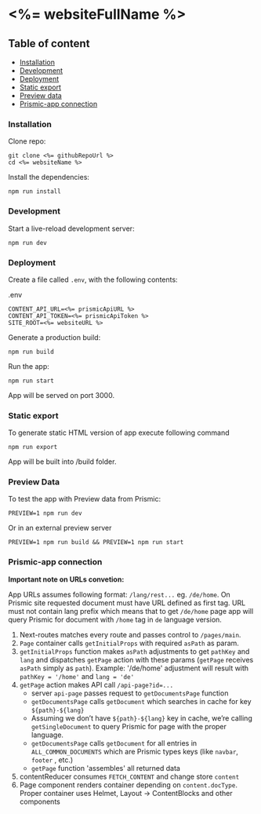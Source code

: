 # <%= websiteFullName %>


## Table of content

- [Installation](#installation)
- [Development](#development)
- [Deployment](#deployment)
- [Static export](#static-export)
- [Preview data](#preview-data)
- [Prismic-app connection](#prismic-app-connection)


<a id="installation"></a>
### Installation


Clone repo:

```
git clone <%= githubRepoUrl %>
cd <%= websiteName %>
```

Install the dependencies:

```
npm run install
```
<a id="development"></a>
### Development

Start a live-reload development server:

```
npm run dev
```
<a id="deployment"></a>
### Deployment

Create a file called `.env`, with the following contents:

.env

```
CONTENT_API_URL=<%= prismicApiURL %>
CONTENT_API_TOKEN=<%= prismicApiToken %>
SITE_ROOT=<%= websiteURL %>
```

Generate a production build:

```
npm run build
```

Run the app:

```
npm run start
```

App will be served on port 3000.

<a id="static-export"></a>
### Static export

To generate static HTML version of app execute following command

```
npm run export
```

App will be built into /build folder.




<a id="preview-data"></a>
### Preview Data
To test the app with Preview data from Prismic:

```
PREVIEW=1 npm run dev
```

Or in an external preview server 

```
PREVIEW=1 npm run build && PREVIEW=1 npm run start
```


<a id="prismic-app-connection"></a>
### Prismic-app connection

__Important note on URLs convetion:__ 

App URLs assumes following format: `/lang/rest...` eg. `/de/home`. On Prismic 
site requested document must have URL defined as first tag. URL must not 
contain lang prefix which means that to get `/de/home` page app will query 
Prismic for document with `/home` tag in `de` language version.

1. Next-routes matches every route and passes control to `/pages/main`.
2. `Page` container calls `getInitialProps` with required `asPath` as param.
3. `getInitialProps` function makes `asPath` adjustments to get `pathKey` and `lang` and dispatches `getPage` action with these params (`getPage` receives `asPath` simply as `path`). Example: '/de/home' adjustment will result with `pathKey = '/home'` and `lang = 'de'` 
4. `getPage` action makes API call `/api-page?id=...`
   - server `api-page` passes request to `getDocumentsPage` function
   - `getDocumentsPage` calls `getDocument` which searches in cache for key `${path}-${lang}`
   - Assuming we don’t have `${path}-${lang}` key in cache, we’re calling `getSingleDocument` to query Prismic for page with the proper language.
   - `getDocumentsPage` calls `getDocument` for all entries in `ALL_COMMON_DOCUMENTS` which are Prismic types keys (like `navbar`, `footer` , etc.)
   - `getPage` function 'assembles' all returned data
5. contentReducer consumes `FETCH_CONTENT` and change store `content`
6. Page component renders container depending on `content.docType`. Proper container uses Helmet, Layout -> ContentBlocks and other components
